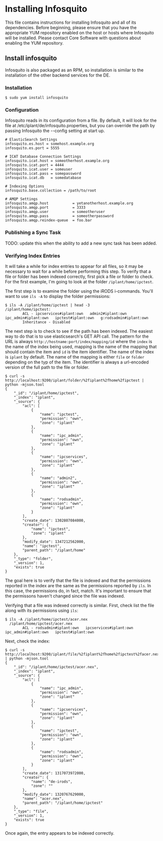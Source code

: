 # Installing Infosquito

This file contains instructions for installing Infosquito and all of its
dependencies. Before beginning, please ensure that you have the appropriate YUM
repository enabled on the host or hosts where Infosquito will be installed.
Please contact Core Software with questions about enabling the YUM repository.

## Install infosquito

Infosquito is also packaged as an RPM, so installation is similar to the
installation of the other backend services for the DE.

### Installation

```
$ sudo yum install infosquito
```

### Configuration

Infosquito reads in its configuration from a file. By default, it will look for
the file at /etc/iplant/de/infosquito.properties, but you can override the
path by passing Infosquito the --config setting at start up.

```properties
# ElasticSearch Settings
infosquito.es.host = somehost.example.org
infosquito.es.port = 5555

# ICAT Database Connection Settings
infosquito.icat.host = someotherhost.example.org
infosquito.icat.port = 4444
infosquito.icat.user = someuser
infosquito.icat.pass = somepassword
infosquito.icat.db   = somedatabase

# Indexing Options
infosquito.base.collection = /path/to/root

# AMQP Settings
infosquito.amqp.host           = yetanotherhost.example.org
infosquito.amqp.port           = 3333
infosquito.amqp.user           = someotheruser
infosquito.amqp.pass           = someotherpassword
infosquito.amqp.reindex-queue  = foo.bar
```

### Publishing a Sync Task

TODO: update this when the ability to add a new sync task has been added.

### Verifying Index Entries

It will take a while for index entries to appear for all files, so it may be
necessary to wait for a while before performing this step. To verify that a file
or folder has been indexed correctly, first pick a file or folder to check. For
the first example, I'm going to look at the folder `/iplant/home/ipctest`.

The first step is to examine the folder using the iRODS i-commands. You'll want
to use `ils -A` to display the folder permissions:

```
$ ils -A /iplant/home/ipctest | head -3
/iplant/home/ipctest:
        ACL - ipcservices#iplant:own   admin2#iplant:own   ipc_admin#iplant:own   ipctest#iplant:own   g:rodsadmin#iplant:own
        Inheritance - Disabled
```

The next step is to check to see if the path has been indexed. The easiest way
to do that is to use elasticsearch's GET API call. The pattern for the URL is
always `http://hostname:port/index/mapping/id` where the `index` is the name of
the index being used, mapping is the name of the mapping that should contain the
item and `id` is the item identifier. The name of the index is `iplant` by
default. The name of the mapping is either `file` or `folder` depending on the
typ of the item. The identifier is always a url-encoded version of the full path
to the file or folder.

```
$ curl -s http://localhost:9200/iplant/folder/%2fiplant%2fhome%2fipctest | python -mjson.tool
{
    "_id": "/iplant/home/ipctest",
    "_index": "iplant",
    "_source": {
        "acl": [
            {
                "name": "ipctest",
                "permission": "own",
                "zone": "iplant"
            },
            {
                "name": "ipc_admin",
                "permission": "own",
                "zone": "iplant"
            },
            {
                "name": "ipcservices",
                "permission": "own",
                "zone": "iplant"
            },
            {
                "name": "admin2",
                "permission": "own",
                "zone": "iplant"
            },
            {
                "name": "rodsadmin",
                "permission": "own",
                "zone": "iplant"
            }
        ],
        "create_date": 1302807084000,
        "creator": {
            "name": "ipctest",
            "zone": "iplant"
        },
        "modify_date": 1347212562000,
        "name": "ipctest",
        "parent_path": "/iplant/home"
    },
    "_type": "folder",
    "_version": 1,
    "exists": true
}
```

The goal here is to verify that the file is indexed and that the permissions
reported in the index are the same as the permissions reported by `ils`.  In
this case, the permissions do, in fact, match. It's important to ensure that the
permissons haven't changed since the file was indexed.

Verifying that a file was indexed correctly is similar. First, check list the
file along with its permissions using `ils`:

```
$ ils -A /iplant/home/ipctest/acer.nex
  /iplant/home/ipctest/acer.nex
        ACL - rodsadmin#iplant:own   ipcservices#iplant:own   ipc_admin#iplant:own   ipctest#iplant:own
```

Next, check the index:

```
$ curl -s http://localhost:9200/iplant/file/%2fiplant%2fhome%2fipctest%2facer.nex | python -mjson.tool
{
    "_id": "/iplant/home/ipctest/acer.nex",
    "_index": "iplant",
    "_source": {
        "acl": [
            {
                "name": "ipc_admin",
                "permission": "own",
                "zone": "iplant"
            },
            {
                "name": "ipcservices",
                "permission": "own",
                "zone": "iplant"
            },
            {
                "name": "ipctest",
                "permission": "own",
                "zone": "iplant"
            },
            {
                "name": "rodsadmin",
                "permission": "own",
                "zone": "iplant"
            }
        ],
        "create_date": 1317073972000,
        "creator": {
            "name": "de-irods",
            "zone": ""
        },
        "modify_date": 1320767629000,
        "name": "acer.nex",
        "parent_path": "/iplant/home/ipctest"
    },
    "_type": "file",
    "_version": 1,
    "exists": true
}
```

Once again, the entry appears to be indexed correctly.
